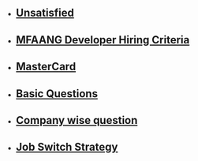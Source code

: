 - ## [Unsatisfied](https://chatgpt.com/share/6732fb22-8c64-8004-a508-727ec98fa55c)
- ## [MFAANG Developer Hiring Criteria](https://chatgpt.com/share/6739fa29-a244-8004-8989-83f823a7c939)
- ## [MasterCard](https://chatgpt.com/share/673a01cf-2fb8-8004-9ffb-9bba5000ab4c)
- ## [Basic Questions](https://github.com/Preparation-Street/Programming-Street-150)
- ## [Company wise question](https://github.com/hxu296/leetcode-company-wise-problems-2022/)
- ## [Job Switch Strategy](https://chatgpt.com/share/673ee048-ae28-8013-a2ee-efbb66765c78)
